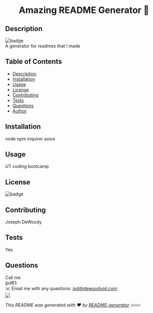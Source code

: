 
<h1 align="center">Amazing README Generator 👋</h1>

## Description
![badge](https://img.shields.io/badge/license-MIT-brightgreen)<br />
A generator for readmes that I made

## Table of Contents
- [Description](#description)
- [Installation](#installation)
- [Usage](#usage)
- [License](#license)
- [Contributing](#contributing)
- [Tests](#tests)
- [Questions](#questions)
- [Author](#author)

## Installation
node npm inquirer axios

## Usage
UT coding bootcamp

## License
![badge](https://img.shields.io/badge/license-MIT-brightgreen)

## Contributing
Joseph DeWoody

## Tests
Yes

## Questions
Call me<br />
jpd61:<br />
✉️ Email me with any questions: jpd@dewoodyoil.com<br />
<img src="https://avatars3.githubusercontent.com/u/61440109?v=4"/><br />

_This README was generated with ❤️ by [README-generator](https://github.com/jpd61/README-generator) 🔥🔥🔥_
    